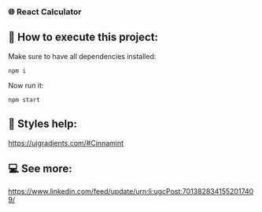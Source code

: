 ### 🌐 React Calculator

## 🚀 How to execute this project:

Make sure to have all dependencies installed:
```
npm i
```
Now run it:
```
npm start
```

## 🍹 Styles help:
https://uigradients.com/#Cinnamint

## 💻 See more:
https://www.linkedin.com/feed/update/urn:li:ugcPost:7013828341552017409/
